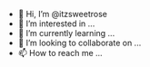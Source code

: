 - 👋 Hi, I’m @itzsweetrose
- 👀 I’m interested in ...
- 🌱 I’m currently learning ...
- 💞️ I’m looking to collaborate on ...
- 📫 How to reach me ...

<!---
itzsweetrose/itzsweetrose is a ✨ special ✨ repository because its `README.md` (this file) appears on your GitHub profile.
You can click the Preview link to take a look at your changes.
--->
